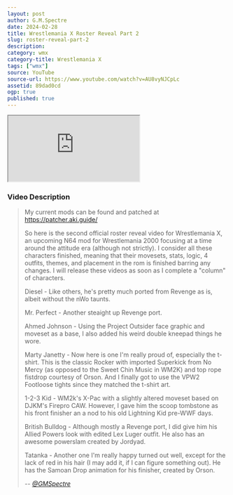 ```yaml
---
layout: post
author: G.M.Spectre
date: 2024-02-28
title: Wrestlemania X Roster Reveal Part 2
slug: roster-reveal-part-2
description:
category: wmx
category-title: Wrestlemania X
tags: ["wmx"]
source: YouTube
source-url: https://www.youtube.com/watch?v=AU8vyNJCpLc
assetid: 89dad0cd
ogp: true
published: true
---
```



<div class="ratio ratio-16x9 w-75 mx-auto d-block">
  <iframe src="https://www.youtube.com/watch?v=AU8vyNJCpLc" title="YouTube video" allowfullscreen></iframe>
</div>


### Video Description


> My current mods can be found and patched at https://patcher.aki.guide/
>
> So here is the second official roster reveal video for Wrestlemania X, an upcoming N64 mod for Wrestlemania 2000 focusing at a time around the attitude era (although not strictly).  I consider all these characters finished, meaning that their movesets, stats, logic, 4 outfits, themes, and placement in the rom is finished barring any changes.  I will release these videos as soon as I complete a "column" of characters.
>
> Diesel - Like others, he's pretty much ported from Revenge as is, albeit without the nWo taunts.
>
> Mr. Perfect - Another steaight up Revenge port.
>
> Ahmed Johnson - Using the Project Outsider face graphic and moveset as a base, I also added his weird double kneepad things he wore.
>
> Marty Janetty - Now here is one I'm really proud of, especially the t-shirt.  This is the classic Rocker with imported Superkick from No Mercy (as opposed to the Sweet Chin Music in WM2K) and top rope fistdrop courtesy of Orson.  And I finally got to use the VPW2 Footloose tights since they matched the t-shirt art.
>
> 1-2-3 Kid - WM2k's X-Pac with a slightly altered moveset based on DJKM's Firepro CAW.  However, I gave him the scoop tombstone as his front finisher an a nod to his old Lightning Kid pre-WWF days.
>
> British Bulldog - Although mostly a Revenge port, I did give him his Allied Powers look with edited Lex Luger outfit.  He also has an awesome powerslam created by Jordyad.
>
> Tatanka - Another one I'm really happy turned out well, except for the lack of red in his hair (I may add it, if I can figure something out).  He has the Samoan Drop animation for his finisher, created by Orson.
>
> -- <cite>[@GMSpectre](https://www.youtube.com/@GMSpectre)</cite>
